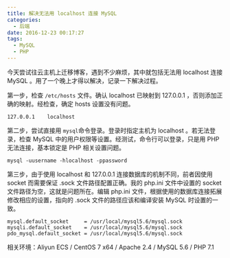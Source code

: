```yaml
---
title: 解决无法用 localhost 连接 MySQL
categories:
  - 后端
date: 2016-12-23 00:17:27
tags:
  - MySQL
  - PHP
---
```


今天尝试往云主机上迁移博客，遇到不少麻烦，其中就包括无法用 localhost 连接 MySQL 。用了一个晚上才得以解决，记录一下解决过程。

第一步，检查 `/etc/hosts` 文件。确认 localhost 已映射到 127.0.0.1 ，否则添加正确的映射。经检查，确定 hosts 设置没有问题。

<!-- more -->

```
127.0.0.1    localhost
```

第二步，尝试直接用 `mysql`命令登录。登录时指定主机为 localhost 。若无法登录，检查 MySQL 中的用户权限等设置。经测试，命令行可以登录，只是用 PHP 无法连接，基本锁定是 PHP 相关设置问题。

```
mysql -uusername -hlocalhost -ppassword
```

第三步，由于使用 localhost 和 127.0.0.1 连接数据库的机制不同，前者因使用 socket 而需要保证 .sock 文件路径配置正确。我的 php.ini 文件中设置的 socket 文件路径为空，这就是问题所在。编辑 php.ini 文件，根据使用的数据库连接拓展修改相应的设置，指向的 .sock 文件的路径应该和编译安装 MySQL 时设置的一致。

```
mysql.default_socket     = /usr/local/mysql5.6/mysql.sock
mysqli.default_socket    = /usr/local/mysql5.6/mysql.sock
pdo_mysql.default_socket = /usr/local/mysql5.6/mysql.sock
```

相关环境：Aliyun ECS / CentOS 7 x64 / Apache 2.4 / MySQL 5.6 / PHP 7.1

 